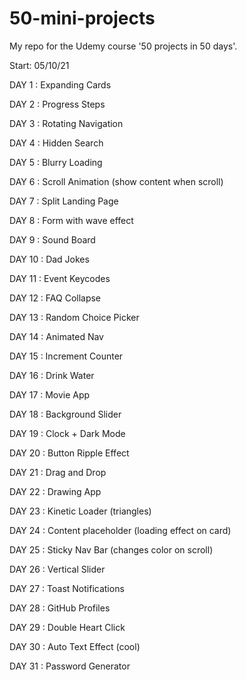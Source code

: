 # 50-mini-projects

My repo for the Udemy course '50 projects in 50 days'.

Start: 05/10/21

DAY 1 : Expanding Cards

DAY 2 : Progress Steps

DAY 3 : Rotating Navigation

DAY 4 : Hidden Search

DAY 5 : Blurry Loading

DAY 6 : Scroll Animation (show content when scroll)

DAY 7 : Split Landing Page

DAY 8 : Form with wave effect

DAY 9 : Sound Board

DAY 10 : Dad Jokes

DAY 11 : Event Keycodes

DAY 12 : FAQ Collapse

DAY 13 : Random Choice Picker

DAY 14 : Animated Nav

DAY 15 : Increment Counter

DAY 16 : Drink Water

DAY 17 : Movie App

DAY 18 : Background Slider

DAY 19 : Clock + Dark Mode

DAY 20 : Button Ripple Effect

DAY 21 : Drag and Drop

DAY 22 : Drawing App

DAY 23 : Kinetic Loader (triangles)

DAY 24 : Content placeholder (loading effect on card)

DAY 25 : Sticky Nav Bar (changes color on scroll)

DAY 26 : Vertical Slider

DAY 27 : Toast Notifications

DAY 28 : GitHub Profiles

DAY 29 : Double Heart Click

DAY 30 : Auto Text Effect (cool)

DAY 31 : Password Generator
